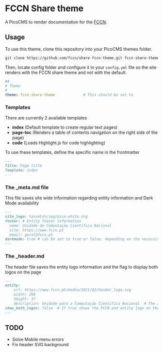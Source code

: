 # FCCN Share theme

A PicoCMS to render documentation for the [FCCN](https://fccn.pt).

## Usage

To use this theme, clone this repository into your PicoCMS themes folder.

```bash
git clone https://github.com/fccn/share-fccn-theme.git fccn-share-theme
```

Then, locate config folder and configure it in your `config.yml` file so the site renders with the FCCN share theme and not with the default.

```yaml
##
# Theme
#
theme: fccn-share-theme             # This should be set to 
```

### Templates

There are currently 2 available templates

* __index__ (Default template to create regular text pages)
* __page-toc__ (Renders a table of contents navigation on the right side of the page)
* __code__ (Loads Highlight.js for code highlighting)

To use these templates, define the specific name in the frontmatter
```markdown
---
Title: Page title
Template: index
---
```

### The _meta.md file

This file saves site wide information regarding entity information and Dark Mode availability

```markdown
---
site_logo: %assets%/img/pico-white.svg
footer: # Entity footer information
  name: Unidade de Computação Cientifica Nacional
  site: https://www.fccn.pt
  email: geral@fccn.pt
darkmode: true # can be set to true or false, depending on the necessity
---
```

### The _header.md

The header file saves the entity logo information and the flag to display both logos on the page

```markdown
---
entity:
    url: https://www.fccn.pt/media/2021/02/header_logo.svg
    width: 208
    height: 37
    description: Unidade para a Computação Cientifica Nacional  # The alt text for the logo
show_both_logos: false  # If true shows the FCCN and entity logo on the header. If false, only shows the entity logo
---
```

## TODO

* Solve Mobile menu errors
* Fix header SVG background